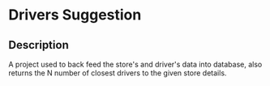 # Drivers Suggestion

## Description
A project used to back feed the store's and driver's data into database, also returns the N number of closest drivers to the given store details.

